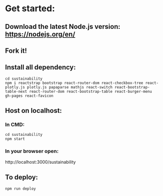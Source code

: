 # Get started:

## Download the latest Node.js version: https://nodejs.org/en/

## Fork it!

## Install all dependency:
``` shell
cd sustainability
npm i reactstrap bootstrap react-router-dom react-checkbox-tree react-plotly.js plotly.js papaparse mathjs react-switch react-bootstrap-table-next react-router-dom react-bootstrap-table react-burger-menu gh-pages react-favicon
```


## Host on localhost:
### In CMD:
``` shell
cd sustainability
npm start
```
### In your browser open: 
http://localhost:3000/sustainability


## To deploy:
``` shell
npm run deploy
```
